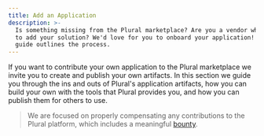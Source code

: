 ```yaml
---
title: Add an Application
description: >-
  Is something missing from the Plural marketplace? Are you a vendor who wants
  to add your solution? We'd love for you to onboard your application! This
  guide outlines the process.
---
```


If you want to contribute your own application to the Plural marketplace we invite you to create and publish your own artifacts.
In this section we guide you through the ins and outs of Plural's application artifacts, how you can build your own with the tools that Plural provides you, and how you can publish them for others to use.

> We are focused on properly compensating any contributions to the Plural platform, which includes a meaningful [bounty](https://github.com/pluralsh/plural-artifacts#plural-contributor-program).